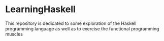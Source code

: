 # LearningHaskell
This repository is dedicated to some exploration of the Haskell programming language as well as to exercise the functional programming muscles

